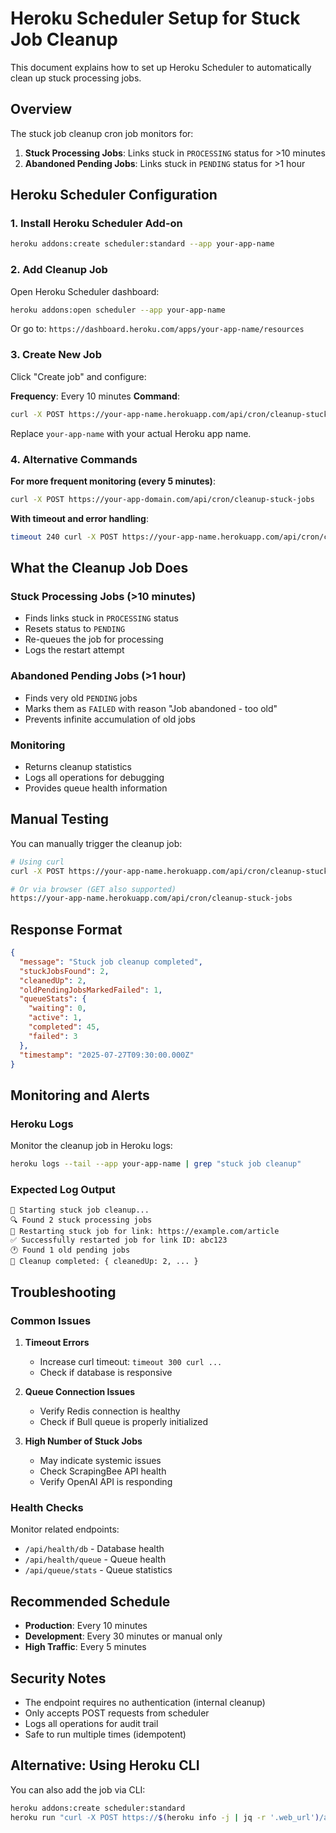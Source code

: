 # Heroku Scheduler Setup for Stuck Job Cleanup

This document explains how to set up Heroku Scheduler to automatically clean up stuck processing jobs.

## Overview

The stuck job cleanup cron job monitors for:
1. **Stuck Processing Jobs**: Links stuck in `PROCESSING` status for >10 minutes
2. **Abandoned Pending Jobs**: Links stuck in `PENDING` status for >1 hour

## Heroku Scheduler Configuration

### 1. Install Heroku Scheduler Add-on

```bash
heroku addons:create scheduler:standard --app your-app-name
```

### 2. Add Cleanup Job

Open Heroku Scheduler dashboard:
```bash
heroku addons:open scheduler --app your-app-name
```

Or go to: `https://dashboard.heroku.com/apps/your-app-name/resources`

### 3. Create New Job

Click "Create job" and configure:

**Frequency**: Every 10 minutes
**Command**: 
```bash
curl -X POST https://your-app-name.herokuapp.com/api/cron/cleanup-stuck-jobs -H "Content-Type: application/json"
```

Replace `your-app-name` with your actual Heroku app name.

### 4. Alternative Commands

**For more frequent monitoring (every 5 minutes)**:
```bash
curl -X POST https://your-app-domain.com/api/cron/cleanup-stuck-jobs
```

**With timeout and error handling**:
```bash
timeout 240 curl -X POST https://your-app-name.herokuapp.com/api/cron/cleanup-stuck-jobs || echo "Cleanup job timed out or failed"
```

## What the Cleanup Job Does

### Stuck Processing Jobs (>10 minutes)
- Finds links stuck in `PROCESSING` status
- Resets status to `PENDING`
- Re-queues the job for processing
- Logs the restart attempt

### Abandoned Pending Jobs (>1 hour)
- Finds very old `PENDING` jobs
- Marks them as `FAILED` with reason "Job abandoned - too old"
- Prevents infinite accumulation of old jobs

### Monitoring
- Returns cleanup statistics
- Logs all operations for debugging
- Provides queue health information

## Manual Testing

You can manually trigger the cleanup job:

```bash
# Using curl
curl -X POST https://your-app-name.herokuapp.com/api/cron/cleanup-stuck-jobs

# Or via browser (GET also supported)
https://your-app-name.herokuapp.com/api/cron/cleanup-stuck-jobs
```

## Response Format

```json
{
  "message": "Stuck job cleanup completed",
  "stuckJobsFound": 2,
  "cleanedUp": 2,
  "oldPendingJobsMarkedFailed": 1,
  "queueStats": {
    "waiting": 0,
    "active": 1,
    "completed": 45,
    "failed": 3
  },
  "timestamp": "2025-07-27T09:30:00.000Z"
}
```

## Monitoring and Alerts

### Heroku Logs
Monitor the cleanup job in Heroku logs:
```bash
heroku logs --tail --app your-app-name | grep "stuck job cleanup"
```

### Expected Log Output
```
🧹 Starting stuck job cleanup...
🔍 Found 2 stuck processing jobs
🔄 Restarting stuck job for link: https://example.com/article
✅ Successfully restarted job for link ID: abc123
🕐 Found 1 old pending jobs
🧹 Cleanup completed: { cleanedUp: 2, ... }
```

## Troubleshooting

### Common Issues

1. **Timeout Errors**
   - Increase curl timeout: `timeout 300 curl ...`
   - Check if database is responsive

2. **Queue Connection Issues**
   - Verify Redis connection is healthy
   - Check if Bull queue is properly initialized

3. **High Number of Stuck Jobs**
   - May indicate systemic issues
   - Check ScrapingBee API health
   - Verify OpenAI API is responding

### Health Checks

Monitor related endpoints:
- `/api/health/db` - Database health
- `/api/health/queue` - Queue health  
- `/api/queue/stats` - Queue statistics

## Recommended Schedule

- **Production**: Every 10 minutes
- **Development**: Every 30 minutes or manual only
- **High Traffic**: Every 5 minutes

## Security Notes

- The endpoint requires no authentication (internal cleanup)
- Only accepts POST requests from scheduler
- Logs all operations for audit trail
- Safe to run multiple times (idempotent)

## Alternative: Using Heroku CLI

You can also add the job via CLI:

```bash
heroku addons:create scheduler:standard
heroku run "curl -X POST https://$(heroku info -j | jq -r '.web_url')/api/cron/cleanup-stuck-jobs"
```